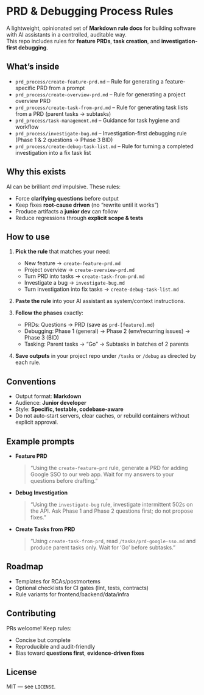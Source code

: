 # PRD & Debugging Process Rules

A lightweight, opinionated set of **Markdown rule docs** for building software with AI assistants in a controlled, auditable way.  
This repo includes rules for **feature PRDs**, **task creation**, and **investigation-first debugging**.

## What’s inside

- `prd_process/create-feature-prd.md` – Rule for generating a feature-specific PRD from a prompt
- `prd_process/create-overview-prd.md` – Rule for generating a project overview PRD
- `prd_process/create-task-from-prd.md` – Rule for generating task lists from a PRD (parent tasks → subtasks)
- `prd_process/task-management.md` – Guidance for task hygiene and workflow
- `prd_process/investigate-bug.md` – Investigation-first debugging rule (Phase 1 & 2 questions → Phase 3 BID)
- `prd_process/create-debug-task-list.md` – Rule for turning a completed investigation into a fix task list

## Why this exists

AI can be brilliant *and* impulsive. These rules:

- Force **clarifying questions** before output
- Keep fixes **root-cause driven** (no “rewrite until it works”)
- Produce artifacts a **junior dev** can follow
- Reduce regressions through **explicit scope & tests**

## How to use

1. **Pick the rule** that matches your need:
   - New feature → `create-feature-prd.md`
   - Project overview → `create-overview-prd.md`
   - Turn PRD into tasks → `create-task-from-prd.md`
   - Investigate a bug → `investigate-bug.md`
   - Turn investigation into fix tasks → `create-debug-task-list.md`

2. **Paste the rule** into your AI assistant as system/context instructions.

3. **Follow the phases** exactly:
   - PRDs: Questions → PRD (save as `prd-[feature].md`)
   - Debugging: Phase 1 (general) → Phase 2 (env/recurring issues) → Phase 3 (BID)
   - Tasking: Parent tasks → “Go” → Subtasks in batches of 2 parents

4. **Save outputs** in your project repo under `/tasks` or `/debug` as directed by each rule.

## Conventions

- Output format: **Markdown**
- Audience: **Junior developer**
- Style: **Specific, testable, codebase-aware**
- Do not auto-start servers, clear caches, or rebuild containers without explicit approval.

## Example prompts

- **Feature PRD**
  > “Using the `create-feature-prd` rule, generate a PRD for adding Google SSO to our web app. Wait for my answers to your questions before drafting.”

- **Debug Investigation**
  > “Using the `investigate-bug` rule, investigate intermittent 502s on the API. Ask Phase 1 and Phase 2 questions first; do not propose fixes.”

- **Create Tasks from PRD**
  > “Using `create-task-from-prd`, read `/tasks/prd-google-sso.md` and produce parent tasks only. Wait for ‘Go’ before subtasks.”

## Roadmap

- Templates for RCAs/postmortems
- Optional checklists for CI gates (lint, tests, contracts)
- Rule variants for frontend/backend/data/infra

## Contributing

PRs welcome! Keep rules:
- Concise but complete
- Reproducible and audit-friendly
- Bias toward **questions first**, **evidence-driven fixes**

## License

MIT — see `LICENSE`.
